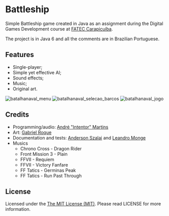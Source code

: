 # Battleship

Simple Battleship game created in Java as an assignment during the Digital Games Development course at [FATEC Carapicuíba](http://www.fateccarapicuiba.edu.br/).

The project is in Java 6 and all the comments are in Brazilian Portuguese.

## Features

- Single-player;
- Simple yet effective AI;
- Sound effects;
- Music;
- Original art.

![batalhanaval_menu](https://cloud.githubusercontent.com/assets/5340818/6222055/98d6deb8-b634-11e4-94c8-579ddfa2dcba.jpg) ![batalhanaval_selecao_barcos](https://cloud.githubusercontent.com/assets/5340818/6222057/9a22aa54-b634-11e4-80e2-622aba23d2aa.jpg) ![batalhanaval_jogo](https://cloud.githubusercontent.com/assets/5340818/6222058/9bf03ce8-b634-11e4-9469-b99fdc41f3fc.jpg)

## Credits

- Programming/audio: [André "Intentor" Martins](http://intentor.com.br/)
- Art: [Gabriel Roque](https://twitter.com/gamaroque)
- Documentation and tests: [Anderson Szalai](https://twitter.com/askm_solucoes) and [Leandro Monge](https://twitter.com/mongeff)
- Musics
	- Chrono Cross - Dragon Rider
	- Front Mission 3 - Plain
	- FFVII - Requiem
	- FFVII - Victory Fanfare
	- FF Tatics - Germinas Peak
	- FF Tatics - Run Past Through

## License

Licensed under the [The MIT License (MIT)](http://opensource.org/licenses/MIT). Please read LICENSE for more information.